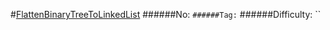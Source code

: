 #[FlattenBinaryTreeToLinkedList](https://leetcode.com/problems/flatten-binary-tree-to-linked-list/)
######No: ``
######Tag: ``
######Difficulty: ``
